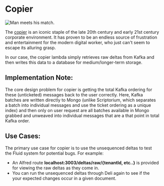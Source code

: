 # Copier

![Man meets his match.](https://www.glasbergen.com/wp-content/gallery/computer-cartoons/bizcom31.gif)

The [copier](https://en.wikipedia.org/wiki/Photocopier) is an iconic staple of the late 20th century and early 21st
century corporate environment. It has proven to be an endless source of frustration and entertainment for the modern
digital worker, who just can't seem to escape its alluring grasp.

In our case, the copier lambda simply retrieves raw deltas from Kafka and then writes this data to a database for
medium/longer-term storage.

## Implementation Note:

The core design problem for copier is getting the total Kafka ordering for these (unticketed) messages back to the user
correctly. Here, Kafka batches are written directly to Mongo (unlike Scriptorium, which separates a batch into individual
messages and use the ticket ordering as a unique index) and then only on user request are all batches available in Mongo
grabbed and unweaved into individual messages that are a that point in total Kafka order.

## Use Cases:

The primary use case for copier is to use the unsequenced deltas to test the Fluid system for potential bugs. For example:

-   An Alfred route **localhost:3003/deltas/raw/{tenantId, etc..}** is provided for viewing the raw deltas as they come in.
-   You can run the unsequenced deltas through Deli again to see if the your expected changes occur in a given document.
